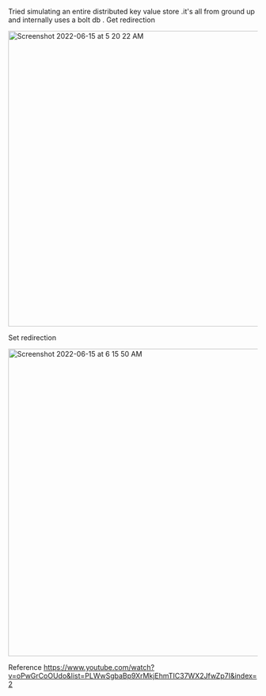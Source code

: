 
Tried simulating an entire distributed key value store .it's all from ground up and internally uses a bolt db .
Get redirection


<img width="598" alt="Screenshot 2022-06-15 at 5 20 22 AM" src="https://user-images.githubusercontent.com/23241962/173792384-82c255db-4e2f-4003-8911-6c274f4d7614.png">




Set redirection 



<img width="622" alt="Screenshot 2022-06-15 at 6 15 50 AM" src="https://user-images.githubusercontent.com/23241962/173804051-33d9a8ab-f7bc-41e5-8be6-caf79b654302.png">

Reference
https://www.youtube.com/watch?v=oPwGrCoOUdo&list=PLWwSgbaBp9XrMkjEhmTIC37WX2JfwZp7I&index=2


